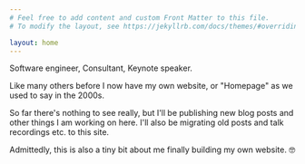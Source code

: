 ```yaml
---
# Feel free to add content and custom Front Matter to this file.
# To modify the layout, see https://jekyllrb.com/docs/themes/#overriding-theme-defaults

layout: home
---
```

Software engineer, Consultant, Keynote speaker.

Like many others before I now have my own website, or "Homepage" as we used to say in the 2000s.

So far there's nothing to see really, but I'll be publishing new blog posts and other things I am working on here.
I'll also be migrating old posts and talk recordings etc. to this site. 

Admittedly, this is also a tiny bit about me finally building my own website. 🤓 
